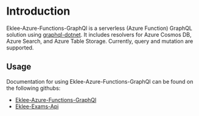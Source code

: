 # Introduction
Eklee-Azure-Functions-GraphQl is a serverless (Azure Function) GraphQL solution using [graphql-dotnet](https://github.com/graphql-dotnet/graphql-dotnet). It includes resolvers for Azure Cosmos DB, Azure Search, and Azure Table Storage. Currently, query and mutation are supported.

## Usage
Documentation for using Eklee-Azure-Functions-GraphQl can be found on the following githubs:

* [Eklee-Azure-Functions-GraphQl](https://github.com/seekdavidlee/Eklee-Azure-Functions-GraphQl/)
* [Eklee-Exams-Api](https://github.com/seekdavidlee/Eklee-Exams-Api)
